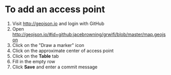 # To add an access point

1. Visit http://geojson.io and login with GitHub
2. Open http://geojson.io/#id=github:jacebrowning/grwifi/blob/master/map.geojson
3. Click on the "Draw a marker" icon
4. Click on the approximate center of access point
5. Click on the **Table** tab
6. Fill in the empty row
7. Click **Save** and enter a commit message
